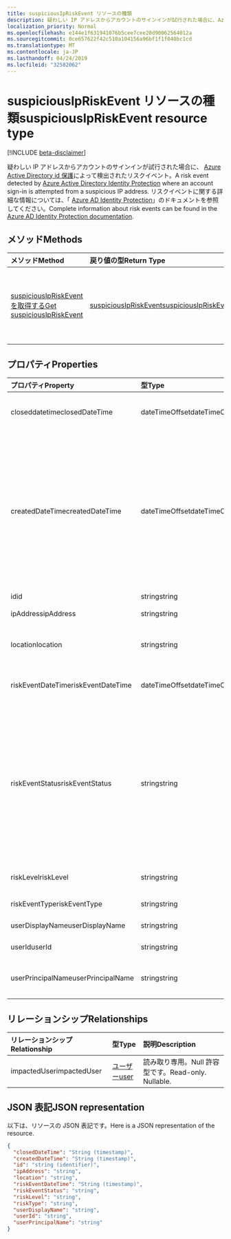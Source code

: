 ```yaml
---
title: suspiciousIpRiskEvent リソースの種類
description: 疑わしい IP アドレスからアカウントのサインインが試行された場合に、Azure Active Directory id 保護によって検出されたリスクイベント。 リスクイベントに関する詳細な情報については、「Azure AD Identity Protection」のドキュメントを参照してください。
localization_priority: Normal
ms.openlocfilehash: e144e1f631941076b5cee7cee20d90062564012a
ms.sourcegitcommit: 0ce657622f42c510a104156a96bf1f1f040bc1cd
ms.translationtype: MT
ms.contentlocale: ja-JP
ms.lasthandoff: 04/24/2019
ms.locfileid: "32582062"
---
```

# <a name="suspiciousipriskevent-resource-type"></a><span data-ttu-id="2fb2b-104">suspiciousIpRiskEvent リソースの種類</span><span class="sxs-lookup"><span data-stu-id="2fb2b-104">suspiciousIpRiskEvent resource type</span></span>

[!INCLUDE [beta-disclaimer](../../includes/beta-disclaimer.md)]

<span data-ttu-id="2fb2b-105">疑わしい IP アドレスからアカウントのサインインが試行された場合に、 [Azure Active Directory id 保護](https://azure.microsoft.com/en-us/documentation/articles/active-directory-identityprotection/)によって検出されたリスクイベント。</span><span class="sxs-lookup"><span data-stu-id="2fb2b-105">A risk event detected by [Azure Active Directory Identity Protection](https://azure.microsoft.com/en-us/documentation/articles/active-directory-identityprotection/) where an account sign-in is attempted from a suspicious IP address.</span></span> <span data-ttu-id="2fb2b-106">リスクイベントに関する詳細な情報については、「 [Azure AD Identity Protection](https://azure.microsoft.com/en-us/documentation/articles/active-directory-identityprotection-risk-events-types/)」のドキュメントを参照してください。</span><span class="sxs-lookup"><span data-stu-id="2fb2b-106">Complete information about risk events can be found in the [Azure AD Identity Protection documentation](https://azure.microsoft.com/en-us/documentation/articles/active-directory-identityprotection-risk-events-types/).</span></span>


## <a name="methods"></a><span data-ttu-id="2fb2b-107">メソッド</span><span class="sxs-lookup"><span data-stu-id="2fb2b-107">Methods</span></span>

| <span data-ttu-id="2fb2b-108">メソッド</span><span class="sxs-lookup"><span data-stu-id="2fb2b-108">Method</span></span>           | <span data-ttu-id="2fb2b-109">戻り値の型</span><span class="sxs-lookup"><span data-stu-id="2fb2b-109">Return Type</span></span>    |<span data-ttu-id="2fb2b-110">説明</span><span class="sxs-lookup"><span data-stu-id="2fb2b-110">Description</span></span>|
|:---------------|:--------|:----------|
|[<span data-ttu-id="2fb2b-111">suspiciousIpRiskEvent を取得する</span><span class="sxs-lookup"><span data-stu-id="2fb2b-111">Get suspiciousIpRiskEvent</span></span>](../api/suspiciousipriskevent-get.md) | [<span data-ttu-id="2fb2b-112">suspiciousIpRiskEvent</span><span class="sxs-lookup"><span data-stu-id="2fb2b-112">suspiciousIpRiskEvent</span></span>](suspiciousipriskevent.md) |<span data-ttu-id="2fb2b-113">suspiciousIpRiskEvent オブジェクトのプロパティとリレーションシップを読み取ります。</span><span class="sxs-lookup"><span data-stu-id="2fb2b-113">Read properties and relationships of suspiciousIpRiskEvent object.</span></span>|

## <a name="properties"></a><span data-ttu-id="2fb2b-114">プロパティ</span><span class="sxs-lookup"><span data-stu-id="2fb2b-114">Properties</span></span>
| <span data-ttu-id="2fb2b-115">プロパティ</span><span class="sxs-lookup"><span data-stu-id="2fb2b-115">Property</span></span>     | <span data-ttu-id="2fb2b-116">型</span><span class="sxs-lookup"><span data-stu-id="2fb2b-116">Type</span></span>   |<span data-ttu-id="2fb2b-117">説明</span><span class="sxs-lookup"><span data-stu-id="2fb2b-117">Description</span></span>|
|:---------------|:--------|:----------|
|<span data-ttu-id="2fb2b-118">closeddatetime</span><span class="sxs-lookup"><span data-stu-id="2fb2b-118">closedDateTime</span></span>|<span data-ttu-id="2fb2b-119">dateTimeOffset</span><span class="sxs-lookup"><span data-stu-id="2fb2b-119">dateTimeOffset</span></span>| <span data-ttu-id="2fb2b-120">リスクイベントが終了した日付と時刻</span><span class="sxs-lookup"><span data-stu-id="2fb2b-120">The date and time that the risk event was closed</span></span>|
|<span data-ttu-id="2fb2b-121">createdDateTime</span><span class="sxs-lookup"><span data-stu-id="2fb2b-121">createdDateTime</span></span>|<span data-ttu-id="2fb2b-122">dateTimeOffset</span><span class="sxs-lookup"><span data-stu-id="2fb2b-122">dateTimeOffset</span></span>| <span data-ttu-id="2fb2b-123">リスクイベントが作成された日時。</span><span class="sxs-lookup"><span data-stu-id="2fb2b-123">The date and time that the risk event was created.</span></span> <span data-ttu-id="2fb2b-124">これは常に、リスクイベント自体の datetime と同じかそれよりも大きくなります。</span><span class="sxs-lookup"><span data-stu-id="2fb2b-124">This is always greater than or equal to the datetime of the risk event itself.</span></span> <span data-ttu-id="2fb2b-125">これは、リスクイベントを照会するときにフィルターとして使用する適切なプロパティです。</span><span class="sxs-lookup"><span data-stu-id="2fb2b-125">This is the correct property to use as a filter when querying risk events.</span></span>|
|<span data-ttu-id="2fb2b-126">id</span><span class="sxs-lookup"><span data-stu-id="2fb2b-126">id</span></span>|<span data-ttu-id="2fb2b-127">string</span><span class="sxs-lookup"><span data-stu-id="2fb2b-127">string</span></span>| <span data-ttu-id="2fb2b-128">読み取り専用</span><span class="sxs-lookup"><span data-stu-id="2fb2b-128">Read-only</span></span>|
|<span data-ttu-id="2fb2b-129">ipAddress</span><span class="sxs-lookup"><span data-stu-id="2fb2b-129">ipAddress</span></span>|<span data-ttu-id="2fb2b-130">string</span><span class="sxs-lookup"><span data-stu-id="2fb2b-130">string</span></span>| <span data-ttu-id="2fb2b-131">サインインの IP アドレス</span><span class="sxs-lookup"><span data-stu-id="2fb2b-131">The IP address of the sign-in</span></span>|
|<span data-ttu-id="2fb2b-132">location</span><span class="sxs-lookup"><span data-stu-id="2fb2b-132">location</span></span>|<span data-ttu-id="2fb2b-133">string</span><span class="sxs-lookup"><span data-stu-id="2fb2b-133">string</span></span>| <span data-ttu-id="2fb2b-134">サインインの IP アドレスに関連付けられている場所</span><span class="sxs-lookup"><span data-stu-id="2fb2b-134">The location attached to the IP address of the sign-in</span></span>|
|<span data-ttu-id="2fb2b-135">riskEventDateTime</span><span class="sxs-lookup"><span data-stu-id="2fb2b-135">riskEventDateTime</span></span>|<span data-ttu-id="2fb2b-136">dateTimeOffset</span><span class="sxs-lookup"><span data-stu-id="2fb2b-136">dateTimeOffset</span></span>| <span data-ttu-id="2fb2b-137">リスクイベントが発生した日付と時刻</span><span class="sxs-lookup"><span data-stu-id="2fb2b-137">The date and time when the risk event occurred</span></span>|
|<span data-ttu-id="2fb2b-138">riskEventStatus</span><span class="sxs-lookup"><span data-stu-id="2fb2b-138">riskEventStatus</span></span>|<span data-ttu-id="2fb2b-139">string</span><span class="sxs-lookup"><span data-stu-id="2fb2b-139">string</span></span>| <span data-ttu-id="2fb2b-140">可能な値は、`active`、`remediated`、`dismissedAsFixed`、`dismissedAsFalsePositive`、`dismissedAsIgnore`、`loginBlocked`、`closedMfaAuto`、`closedMultipleReasons` です。</span><span class="sxs-lookup"><span data-stu-id="2fb2b-140">Possible values are: `active`, `remediated`, `dismissedAsFixed`, `dismissedAsFalsePositive`, `dismissedAsIgnore`, `loginBlocked`, `closedMfaAuto`, `closedMultipleReasons`.</span></span>|
|<span data-ttu-id="2fb2b-141">riskLevel</span><span class="sxs-lookup"><span data-stu-id="2fb2b-141">riskLevel</span></span>|<span data-ttu-id="2fb2b-142">string</span><span class="sxs-lookup"><span data-stu-id="2fb2b-142">string</span></span>| <span data-ttu-id="2fb2b-143">使用可能な値: `low`、`medium`、`high`。</span><span class="sxs-lookup"><span data-stu-id="2fb2b-143">Possible values are: `low`, `medium`, `high`.</span></span>|
|<span data-ttu-id="2fb2b-144">riskEventType</span><span class="sxs-lookup"><span data-stu-id="2fb2b-144">riskEventType</span></span>|<span data-ttu-id="2fb2b-145">string</span><span class="sxs-lookup"><span data-stu-id="2fb2b-145">string</span></span>| <span data-ttu-id="2fb2b-146">リスクの種類</span><span class="sxs-lookup"><span data-stu-id="2fb2b-146">The type of risk</span></span>|
|<span data-ttu-id="2fb2b-147">userDisplayName</span><span class="sxs-lookup"><span data-stu-id="2fb2b-147">userDisplayName</span></span>|<span data-ttu-id="2fb2b-148">string</span><span class="sxs-lookup"><span data-stu-id="2fb2b-148">string</span></span>| <span data-ttu-id="2fb2b-149">リスクのあるユーザーの名前</span><span class="sxs-lookup"><span data-stu-id="2fb2b-149">The name of the user at risk</span></span>|
|<span data-ttu-id="2fb2b-150">userId</span><span class="sxs-lookup"><span data-stu-id="2fb2b-150">userId</span></span>|<span data-ttu-id="2fb2b-151">string</span><span class="sxs-lookup"><span data-stu-id="2fb2b-151">string</span></span>| <span data-ttu-id="2fb2b-152">リスクがあるユーザーの id</span><span class="sxs-lookup"><span data-stu-id="2fb2b-152">The id of the user at risk</span></span>|
|<span data-ttu-id="2fb2b-153">userPrincipalName</span><span class="sxs-lookup"><span data-stu-id="2fb2b-153">userPrincipalName</span></span>|<span data-ttu-id="2fb2b-154">string</span><span class="sxs-lookup"><span data-stu-id="2fb2b-154">string</span></span>| <span data-ttu-id="2fb2b-155">リスクがあるユーザーのユーザープリンシパル名</span><span class="sxs-lookup"><span data-stu-id="2fb2b-155">The user principal name of the user at risk</span></span>|

## <a name="relationships"></a><span data-ttu-id="2fb2b-156">リレーションシップ</span><span class="sxs-lookup"><span data-stu-id="2fb2b-156">Relationships</span></span>
| <span data-ttu-id="2fb2b-157">リレーションシップ</span><span class="sxs-lookup"><span data-stu-id="2fb2b-157">Relationship</span></span> | <span data-ttu-id="2fb2b-158">型</span><span class="sxs-lookup"><span data-stu-id="2fb2b-158">Type</span></span>   |<span data-ttu-id="2fb2b-159">説明</span><span class="sxs-lookup"><span data-stu-id="2fb2b-159">Description</span></span>|
|:---------------|:--------|:----------|
|<span data-ttu-id="2fb2b-160">impactedUser</span><span class="sxs-lookup"><span data-stu-id="2fb2b-160">impactedUser</span></span>|[<span data-ttu-id="2fb2b-161">ユーザー</span><span class="sxs-lookup"><span data-stu-id="2fb2b-161">user</span></span>](user.md)| <span data-ttu-id="2fb2b-p104">読み取り専用。Null 許容型です。</span><span class="sxs-lookup"><span data-stu-id="2fb2b-p104">Read-only. Nullable.</span></span>|

## <a name="json-representation"></a><span data-ttu-id="2fb2b-164">JSON 表記</span><span class="sxs-lookup"><span data-stu-id="2fb2b-164">JSON representation</span></span>

<span data-ttu-id="2fb2b-165">以下は、リソースの JSON 表記です。</span><span class="sxs-lookup"><span data-stu-id="2fb2b-165">Here is a JSON representation of the resource.</span></span>

<!-- {
  "blockType": "resource",
  "optionalProperties": [

  ],
  "@odata.type": "microsoft.graph.suspiciousIpRiskEvent"
}-->

```json
{
  "closedDateTime": "String (timestamp)",
  "createdDateTime": "String (timestamp)",
  "id": "string (identifier)",
  "ipAddress": "string",
  "location": "string",
  "riskEventDateTime": "String (timestamp)",
  "riskEventStatus": "string",
  "riskLevel": "string",
  "riskType": "string",
  "userDisplayName": "string",
  "userId": "string",
  "userPrincipalName": "string"
}

```

<!-- uuid: 8fcb5dbc-d5aa-4681-8e31-b001d5168d79
2015-10-25 14:57:30 UTC -->
<!--
{
  "type": "#page.annotation",
  "description": "suspiciousIpRiskEvent resource",
  "keywords": "",
  "section": "documentation",
  "tocPath": "",
  "suppressions": [
    "Error: /api-reference/beta/resources/suspiciousipriskevent.md:\r\n      Exception processing links.\r\n    System.ArgumentException: Link Definition was null. Link text: !INCLUDE [beta-disclaimer](../../includes/beta-disclaimer.md)\r\n      at ApiDoctor.Validation.DocFile.get_LinkDestinations()\r\n      at ApiDoctor.Validation.DocSet.ValidateLinks(Boolean includeWarnings, String[] relativePathForFiles, IssueLogger issues, Boolean requireFilenameCaseMatch, Boolean printOrphanedFiles)"
  ]
}
-->

